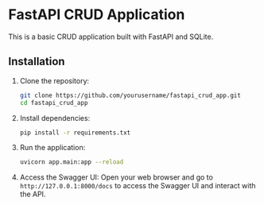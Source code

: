 # FastAPI CRUD Application

This is a basic CRUD application built with FastAPI and SQLite.

## Installation

1. Clone the repository:
    ```sh
    git clone https://github.com/yourusername/fastapi_crud_app.git
    cd fastapi_crud_app
    ```

2. Install dependencies:
    ```sh
    pip install -r requirements.txt
    ```

3. Run the application:
    ```sh
    uvicorn app.main:app --reload
    ```

4. Access the Swagger UI:
    Open your web browser and go to `http://127.0.0.1:8000/docs` to access the Swagger UI and interact with the API.
